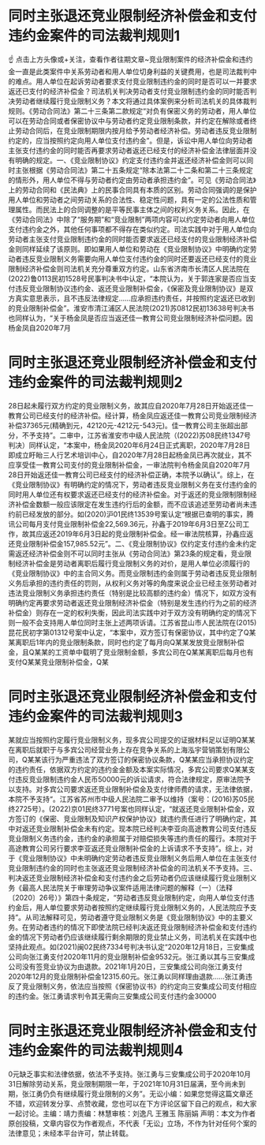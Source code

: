# 同时主张退还竞业限制经济补偿金和支付违约金案件的司法裁判规则1

☝ 点击上方头像或+关注，查看作者往期文章~竞业限制案件的经济补偿金和违约金一直是此类案件中关系劳动者和用人单位切身利益的关键费用，也是司法裁判中的难点。用人单位在起诉劳动者要求支付竞业限制违约金的同时是否可以一并要求返还已支付的经济补偿金？司法机关判决劳动者支付竞业限制违约金的同时能否判决劳动者继续履行竞业限制义务？本文将通过具体案例来分析司法机关的具体裁判规则。《劳动合同法》第二十三条第二款规定“对负有保密义务的劳动者，用人单位可以在劳动合同或者保密协议中与劳动者约定竞业限制条款，并约定在解除或者终止劳动合同后，在竞业限制期限内按月给予劳动者经济补偿。劳动者违反竞业限制约定的，应当按照约定向用人单位支付违约金”。但是，诉讼中用人单位向劳动者主张支付违约金的同时能否再要求劳动者返还已经支付的经济补偿金法律层面并没有明确的规定。一、《竞业限制协议》约定支付违约金并返还经济补偿金则可以同时主张根据《劳动合同法》第二十五条规定“除本法第二十二条和第二十三条规定的情形外，用人单位不得与劳动者约定由劳动者承担违约金”。可见《劳动合同法》上的劳动合同和《民法典》上的民事合同具有本质的区别。劳动合同强调的是保护用人单位和劳动者之间劳动关系的合法性、稳定性问题，具有一定的公法性质和管理属性。而民法上的合同调整的是平等民事主体之间的权利义务关系。因此，在《劳动合同法》中除了“服务期”和“竞业限制”两项内容可以约定劳动者向用人单位支付违约金之外，其他任何事项都不得存在类似约定。司法实践中对于用人单位向劳动者主张支付竞业限制违约金的同时能否要求返还已经支付的竞业限制经济补偿金则同样延续了该原则。即如果用人单位和劳动在《竞业限制协议》中明确约定劳动者违反竞业限制义务需要向用人单位支付违约金的同时还要返还已经支付的竞业限制经济补偿金则司法机关充分尊重双方约定。山东省济南市长清区人民法院在(2022)鲁0113民初1528号民事判决书中认定，“本院认为，关于郭连家是否应当支付违反竞业限制协议违约金、返还竞业限制补偿金，《保密及竞业限制协议》是双方真实意思表示，且不违反法律规定……应承担违约责任，并按照约定返还已收到的竞业限制补偿金”。淮安市清江浦区人民法院(2021)苏0812民初13638号判决书也同样认为，“关于杨金凤是否应当返还佳一教育公司竞业限制经济补偿问题。因杨金凤自2020年7月

# 同时主张退还竞业限制经济补偿金和支付违约金案件的司法裁判规则2

28日起未履行双方约定的竞业限制义务，故其应自2020年7月28日开始返还佳一教育公司已经支付的经济补偿。经计算，杨金凤应返还佳一教育公司竞业限制经济补偿37365元(精确到元，42120元-4212元-543元)。佳一教育公司主张超出部分，不予支持”。二审中，江苏省淮安市中级人民法院（(2022)苏08民终1347号判决）同样认定，“本案中，杨金凤2020年6月24日正式离职，2020年7月28日即成立盱眙三人行艺术培训中心，自2020年7月28日起杨金凤已再次就业，其不应享受佳一教育公司支付的竞业限制补偿金，一审法院判令杨金凤自2020年7月28日开始返还佳一教育公司已经支付的经济补偿正确，本院予以确认”。综上，在《竞业限制协议》有明确约定的情况下，劳动者违反竞业限制义务在支付违约金的同时用人单位还有权要求返还已经支付的经济补偿金。对于返还的竞业限制限制经济补偿金数额一般应该限定在发生违约行后的金额，而不应该追述至劳动者尚未违约前已经发放的部分。如(2020)沪01民终13539号案认定“根据已查明的事实，腾讯公司每月支付竞业限制补偿金22,569.36元，孙鑫于2019年6月3日至Z公司工作，故其应返还2019年6月3日起的竞业限制补偿金。经一审法院核算，孙鑫应返还竞业限制补偿金157,985.52元”。二、《竞业限制协议》仅约定支付违约金未约定需返还经济补偿金则不可以同时主张从《劳动合同法》第23条的规定看，竞业限制经济补偿金是劳动者离职后履行竞业限制义务的对价，是用人单位必须履行的《竞业限制协议》中的主合同义务。而竞业限制违约金则属于劳动者违反竞业限制义务后承担的违约责任的罚则，从权利义务对等的角度来说企业已经主张劳动者对违法竞业限制义务承担违约责任（特别是比较高额的违约金）情况下，如双方没有明确约定再要求劳动者返还竞业限制经济补偿金（特别是发生违约行为之前的经济补偿金）则存在一定的权利失衡，因此司法实践中对于双方没有明确约定的情况下则一般不会支持用人单位同时主张上述两项诉请。江苏省昆山市人民法院在(2015)昆花民初字第01312号案中认定，“本案中，双方签订有保密协议，其中约定了Q某某离职后1年内的竞业限制条款，同时也约定了每月向Q某某发放竞业限制补偿金，且Q某某的工资单中载明了竞业限制金额，多宾公司在Q某某离职后每月也有支付Q某某竞业限制补偿金，Q某

# 同时主张退还竞业限制经济补偿金和支付违约金案件的司法裁判规则3

某就应当按照约定履行竞业限制义务，现多宾公司提交的证据材料足以证明Q某某在离职后就职于与多宾公司经营业务上存在竞争关系的上海泓宇营销策划有限公司，Q某某该行为严重违法了双方签订的保密协议条款，Q某某应当承担协议约定的违约责任，依据双方约定的违约金金额及本案实际情况，多宾公司要求Q某某支付违反竞业限制违约金人民币50000元的诉讼请求，符合法律规定，原审法院予以支持。对多宾公司要求返还竞业限制补偿金及支付律师费的请求，无法律依据，本院不予支持“。江苏省苏州市中级人民法院二审予以维持（案号：(2016)苏05民终2725号）。(2022)京01民终3771号案也同样认定，“就返还竞业限制补偿金，双方签订的《保密、竞业限制及知识产权保护协议》就违约责任进行了明确约定，其中对返还竞业限制补偿金未有约定。现本院已经判决李亚向高途教育公司支付违反竞业限制义务违约金，违约金的承担属于对赔偿损失等违约责任的履行。本院对于高途教育公司另行要求李亚返还竞业限制补偿金的上诉请求不予支持”。综上，对于《竞业限制协议》中未明确约定劳动者违反竞业限制义务后用人单位在主张支付竞业限制违约金的同时也主张返还竞业限制经济补偿金的司法机关不予支持。三、判决返还竞业限制经济补偿金和支付违约金之后劳动者仍应该继续履行竞业限制义务《最高人民法院关于审理劳动争议案件适用法律问题的解释（一）（法释〔2020〕26号）》第四十条规定，“劳动者违反竞业限制约定，向用人单位支付违约金后，用人单位要求劳动者按照约定继续履行竞业限制义务的，人民法院应予支持”。从司法解释可见，劳动者遵守竞业限制义务是《竞业限制协议》中的主要义务。在劳动者违约的情况下即使法院已经判决返还竞业限制经济补偿金和支付违约金的情况下劳动者仍应该继续履行剩余期限的竞业禁止义务，司法机关在实践中也坚持此观点。如(2021)闽02民终7334号判决书认定“2020年12月18日，三安集成公司向张江勇支付2020年11月的竞业限制补偿金9532元。张江勇以其与三安集成公司没有签竞业协议为由退款。2021年1月20日，三安集成公司向张江勇支付2020年12月的竞业限制补偿金12315.60元。张江勇以同样理由退款……张江勇违反了竞业限制义务，依法应当按照《保密协议书》的约定向三安集成公司支付相应的违约金。张江勇请求判令其无需向三安集成公司支付违约金30000

# 同时主张退还竞业限制经济补偿金和支付违约金案件的司法裁判规则4

0元缺乏事实和法律依据，依法不予支持。张江勇与三安集成公司于2020年10月31日解除劳动关系，竞业限制期限一年，于2021年10月31日届满，至今尚未到期，张江勇仍负有继续履行竞业限制的义务”。无讼小编：如果您觉得这篇文章还不错，欢迎转发分享、点赞收藏，您也可以在下方评论区留下自己的观点，和大家一起讨论。主编：靖力责编：林慧审核：刘逸凡 王雅玉 陈丽娟 声明：本文为作者原创投稿，文章内容仅为作者观点，不代表「无讼」立场，不作为针对任何个案的法律意见；未经本平台许可，禁止转载。

